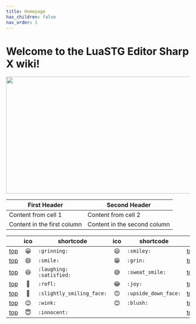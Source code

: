 ```yaml
---
title: Homepage
has_children: false
nav_order: 1
---
```


# Welcome to the LuaSTG Editor Sharp X wiki!

<p align="center">
  <img width="512" height="320" src="https://raw.githubusercontent.com/RyannThi/LuaSTG-Editor-Sharp-X/main/LuaSTGEditorSharp/SplashScreen.png">
</p>

<div style="text-align: center">

First Header | Second Header
------------ | -------------
Content from cell 1 | Content from cell 2
Content in the first column | Content in the second column
  
</div>
  
  | | ico | shortcode | ico | shortcode | |
| - | :-: | - | :-: | - | - |
| [top](#smileys--emotion) | :grinning: | `:grinning:` | :smiley: | `:smiley:` | [top](#table-of-contents) |
| [top](#smileys--emotion) | :smile: | `:smile:` | :grin: | `:grin:` | [top](#table-of-contents) |
| [top](#smileys--emotion) | :laughing: | `:laughing:` <br /> `:satisfied:` | :sweat_smile: | `:sweat_smile:` | [top](#table-of-contents) |
| [top](#smileys--emotion) | :rofl: | `:rofl:` | :joy: | `:joy:` | [top](#table-of-contents) |
| [top](#smileys--emotion) | :slightly_smiling_face: | `:slightly_smiling_face:` | :upside_down_face: | `:upside_down_face:` | [top](#table-of-contents) |
| [top](#smileys--emotion) | :wink: | `:wink:` | :blush: | `:blush:` | [top](#table-of-contents) |
| [top](#smileys--emotion) | :innocent: | `:innocent:` | | | [top](#table-of-contents) |
  

